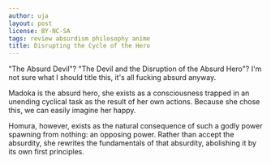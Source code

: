 ```yaml
---
author: uja
layout: post
license: BY-NC-SA
tags: review absurdism philosophy anime
title: Disrupting the Cycle of the Hero
---
```


"The Absurd Devil"? "The Devil and the Disruption of the Absurd Hero"? I'm not
sure what I should title this, it's all fucking absurd anyway.

Madoka is the absurd hero, she exists as a consciousness trapped in an unending
cyclical task as the result of her own actions. Because she chose this, we can
easily imagine her happy.

Homura, however, exists as the natural consequence of such a godly power
spawning from nothing: an opposing power. Rather than accept the absurdity, she
rewrites the fundamentals of that absurdity, abolishing it by its own first
principles.
